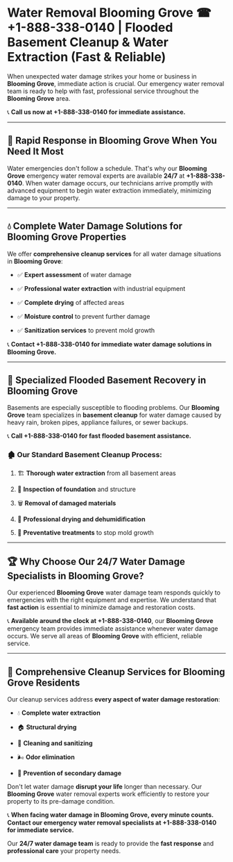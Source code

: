 # Water Removal Blooming Grove ☎ +1-888-338-0140 | Flooded Basement Cleanup & Water Extraction (Fast & Reliable)

When unexpected water damage strikes your home or business in **Blooming Grove**, immediate action is crucial. Our emergency water removal team is ready to help with fast, professional service throughout the **Blooming Grove** area. 

📞 **Call us now at +1-888-338-0140 for immediate assistance.**
---
## 🚀 Rapid Response in Blooming Grove When You Need It Most
Water emergencies don't follow a schedule. That's why our **Blooming Grove** emergency water removal experts are available **24/7** at **+1-888-338-0140**. When water damage occurs, our technicians arrive promptly with advanced equipment to begin water extraction immediately, minimizing damage to your property.
---
## 💧 Complete Water Damage Solutions for Blooming Grove Properties
We offer **comprehensive cleanup services** for all water damage situations in **Blooming Grove**:
- ✅ **Expert assessment** of water damage  
- ✅ **Professional water extraction** with industrial equipment  
- ✅ **Complete drying** of affected areas  
- ✅ **Moisture control** to prevent further damage  
- ✅ **Sanitization services** to prevent mold growth  
📞 **Contact +1-888-338-0140 for immediate water damage solutions in Blooming Grove.**
---
## 🌊 Specialized Flooded Basement Recovery in Blooming Grove
Basements are especially susceptible to flooding problems. Our **Blooming Grove** team specializes in **basement cleanup** for water damage caused by heavy rain, broken pipes, appliance failures, or sewer backups. 
📞 **Call +1-888-338-0140 for fast flooded basement assistance.**
### 🏚️ Our Standard Basement Cleanup Process:
1. 🏗️ **Thorough water extraction** from all basement areas  
2. 🔎 **Inspection of foundation** and structure  
3. 🗑️ **Removal of damaged materials**  
4. 💨 **Professional drying and dehumidification**  
5. 🚫 **Preventative treatments** to stop mold growth  
---
## 🏆 Why Choose Our 24/7 Water Damage Specialists in Blooming Grove?
Our experienced **Blooming Grove** water damage team responds quickly to emergencies with the right equipment and expertise. We understand that **fast action** is essential to minimize damage and restoration costs.
📞 **Available around the clock at +1-888-338-0140**, our **Blooming Grove** emergency team provides immediate assistance whenever water damage occurs. We serve all areas of **Blooming Grove** with efficient, reliable service.
---
## 🧹 Comprehensive Cleanup Services for Blooming Grove Residents
Our cleanup services address **every aspect of water damage restoration**:
- 💧 **Complete water extraction**  
- 🏠 **Structural drying**  
- 🧼 **Cleaning and sanitizing**  
- 🌬️ **Odor elimination**  
- 🚫 **Prevention of secondary damage**  
Don't let water damage **disrupt your life** longer than necessary. Our **Blooming Grove** water removal experts work efficiently to restore your property to its pre-damage condition.
📞 **When facing water damage in Blooming Grove, every minute counts. Contact our emergency water removal specialists at +1-888-338-0140 for immediate service.**
Our **24/7 water damage team** is ready to provide the **fast response** and **professional care** your property needs.
